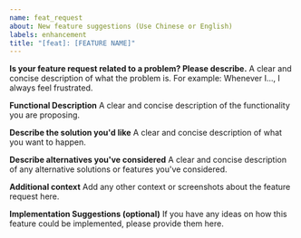 ```yaml
---
name: feat_request
about: New feature suggestions (Use Chinese or English)
labels: enhancement
title: "[feat]: [FEATURE NAME]"
---
```


**Is your feature request related to a problem? Please describe.**
A clear and concise description of what the problem is. For example: Whenever I..., I always feel frustrated.

**Functional Description**
A clear and concise description of the functionality you are proposing.

**Describe the solution you'd like**
A clear and concise description of what you want to happen.

**Describe alternatives you've considered**
A clear and concise description of any alternative solutions or features you've considered.

**Additional context**
Add any other context or screenshots about the feature request here.

**Implementation Suggestions (optional)**
If you have any ideas on how this feature could be implemented, please provide them here.
